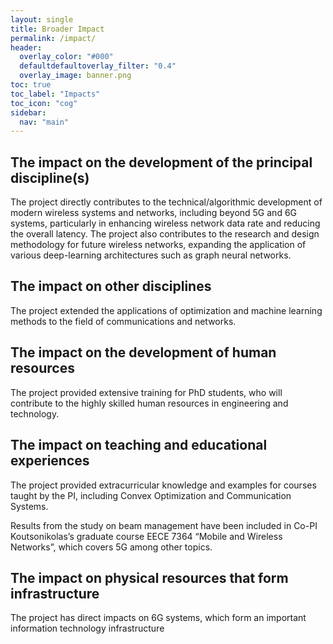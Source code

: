 ```yaml
---
layout: single
title: Broader Impact
permalink: /impact/
header:
  overlay_color: "#000"
  defaultdefaultoverlay_filter: "0.4"
  overlay_image: banner.png
toc: true
toc_label: "Impacts"
toc_icon: "cog"
sidebar:
  nav: "main"
---
```

## The impact on the development of the principal discipline(s)
The project directly contributes to the technical/algorithmic development of modern wireless systems and networks, including beyond 5G and 6G systems, particularly in enhancing wireless network data rate and reducing the overall latency. The project also contributes to the research and design methodology for future wireless networks, expanding the application of various deep-learning architectures such as graph neural networks. 

## The impact on other disciplines
The project extended the applications of optimization and machine learning methods to the field of communications and networks. 

## The impact on the development of human resources
The project provided extensive training for PhD students, who will contribute to the highly skilled human resources in engineering and technology. 

## The impact on teaching and educational experiences
The project provided extracurricular knowledge and examples for courses taught by the PI, including Convex Optimization and Communication Systems. 

Results from the study on beam management have been included in Co-PI Koutsonikolas’s graduate course EECE 7364 “Mobile and Wireless Networks”, which covers 5G among other topics.

## The impact on physical resources that form infrastructure
The project has direct impacts on 6G systems, which form an important information technology infrastructure
